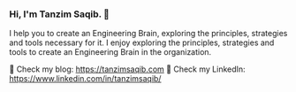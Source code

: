 ### Hi, I'm Tanzim Saqib. 👋

I help you to create an Engineering Brain, exploring the principles, strategies and tools necessary for it. I enjoy exploring the principles, strategies and tools to create an Engineering Brain in the organization. 

💬 Check my blog: https://tanzimsaqib.com
💼 Check my LinkedIn: https://www.linkedin.com/in/tanzimsaqib/


<!--
**tsaqib/tsaqib** is a ✨ _special_ ✨ repository because its `README.md` (this file) appears on your GitHub profile.

Here are some ideas to get you started:

- 🔭 I’m currently working on ...
- 🌱 I’m currently learning ...
- 👯 I’m looking to collaborate on ...
- 🤔 I’m looking for help with ...
- 💬 Ask me about ...
- 📫 How to reach me: ...
- 😄 Pronouns: ...
- ⚡ Fun fact: ...
-->
